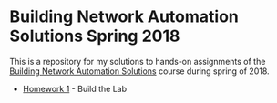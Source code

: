 # Building Network Automation Solutions Spring 2018

This is a repository for my solutions to hands-on assignments of the
[Building Network Automation Solutions](http://automation.ipspace.net/Main_Page)
course during spring of 2018.

* [Homework 1](hw1-the_lab) - Build the Lab
